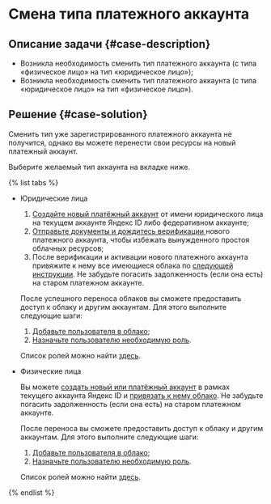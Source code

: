 # Смена типа платежного аккаунта


## Описание задачи {#case-description}

* Возникла необходимость сменить тип платежного аккаунта (с типа «физическое лицо» на тип «юридическое лицо»);
* Возникла необходимость сменить тип платежного аккаунта (с типа «юридическое лицо» на тип «физическое лицо»).

## Решение {#case-solution}

Сменить тип уже зарегистрированного платежного аккаунта не получится, однако вы можете перенести свои ресурсы на новый платежный аккаунт.

Выберите желаемый тип аккаунта на вкладке ниже.

{% list tabs %}

- Юридические лица

    1. [Создайте новый платёжный аккаунт](../../../billing/operations/create-new-account.md) от имени юридического лица на текущем аккаунте Яндекс ID либо федеративном аккаунте;
    2. [Отправьте документы и дождитесь верификации ](../../../billing/qa/billing-account.md#account-notification) нового платежного аккаунта, чтобы избежать вынужденного простоя облачных ресурсов;
    3. После верификации и активации нового платежного аккаунта привяжите к нему все имеющиеся облака по [следующей инструкции](../../../billing/operations/pin-cloud.md).
    Не забудьте погасить задолженность (если она есть) на старом платежном аккаунте.

    После успешного переноса облаков вы сможете предоставить доступ к облаку и другим аккаунтам. Для этого выполните следующие шаги:

    1. [Добавьте пользователя в облако](../../../iam/operations/users/create.md#passport-user);
    2. [Назначьте пользователю необходимую роль](../../../iam/operations/roles/grant.md#access-to-user).

    Список ролей можно найти [здесь](../../../iam/concepts/access-control/roles.md).

- Физические лица

    Вы можете [создать новый или платёжный аккаунт](../../../billing/operations/create-new-account.md) в рамках текущего аккаунта Яндекс ID и [привязать к нему облако](../../../billing/operations/pin-cloud.md).
    Не забудьте погасить задолженность (если она есть) на старом платежном аккаунте.

    После переноса вы сможете предоставить доступ к облаку и другим аккаунтам. Для этого выполните следующие шаги:

    1. [Добавьте пользователя в облако](../../../iam/operations/users/create.md#passport-user);
    2. [Назначьте пользователю необходимую роль](../../../iam/operations/roles/grant.md#access-to-user).

    Список ролей можно найти [здесь](../../../iam/concepts/access-control/roles.md).

{% endlist %}
